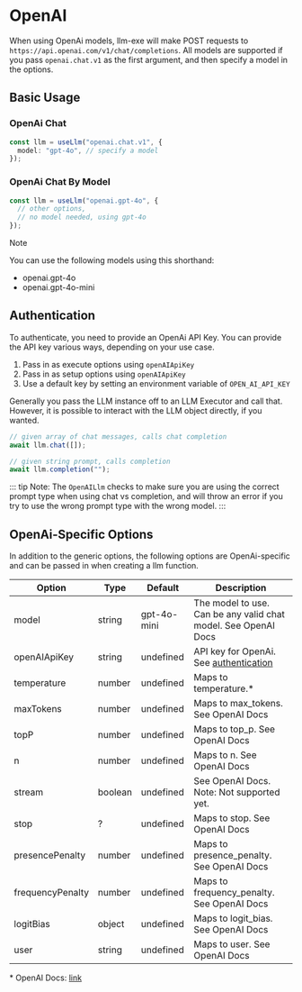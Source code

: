 # OpenAI

When using OpenAi models, llm-exe will make POST requests to `https://api.openai.com/v1/chat/completions`. All models are supported if you pass `openai.chat.v1` as the first argument, and then specify a model in the options.

## Basic Usage

### OpenAi Chat

```ts
const llm = useLlm("openai.chat.v1", {
  model: "gpt-4o", // specify a model
});
```

### OpenAi Chat By Model

```ts
const llm = useLlm("openai.gpt-4o", {
  // other options,
  // no model needed, using gpt-4o
});
```

> [!NOTE]
> You can use the following models using this shorthand:
> - openai.gpt-4o
> - openai.gpt-4o-mini

## Authentication

To authenticate, you need to provide an OpenAi API Key. You can provide the API key various ways, depending on your use case.

1. Pass in as execute options using `openAIApiKey`
2. Pass in as setup options using `openAIApiKey`
3. Use a default key by setting an environment variable of `OPEN_AI_API_KEY`

Generally you pass the LLM instance off to an LLM Executor and call that. However, it is possible to interact with the LLM object directly, if you wanted.

```ts
// given array of chat messages, calls chat completion
await llm.chat([]);

// given string prompt, calls completion
await llm.completion("");
```

::: tip
Note: The `OpenAILlm` checks to make sure you are using the correct prompt type when using chat vs completion, and will throw an error if you try to use the wrong prompt type with the wrong model.
:::

## OpenAi-Specific Options

In addition to the generic options, the following options are OpenAi-specific and can be passed in when creating a llm function.

| Option           | Type    | Default     | Description                                                    |
| ---------------- | ------- | ----------- | -------------------------------------------------------------- |
| model            | string  | gpt-4o-mini | The model to use. Can be any valid chat model. See OpenAI Docs |
| openAIApiKey     | string  | undefined   | API key for OpenAi. See [authentication](/llm/openai#authentication)   |
| temperature      | number  | undefined   | Maps to temperature.*                          |
| maxTokens        | number  | undefined   | Maps to max_tokens. See OpenAI Docs                            |
| topP             | number  | undefined   | Maps to top_p. See OpenAI Docs                                 |
| n                | number  | undefined   | Maps to n. See OpenAI Docs                                     |
| stream           | boolean | undefined   | See OpenAI Docs. Note: Not supported yet.                      |
| stop             | ?       | undefined   | Maps to stop. See OpenAI Docs                                  |
| presencePenalty  | number  | undefined   | Maps to presence_penalty. See OpenAI Docs                      |
| frequencyPenalty | number  | undefined   | Maps to frequency_penalty. See OpenAI Docs                     |
| logitBias        | object  | undefined   | Maps to logit_bias. See OpenAI Docs                            |
| user             | string  | undefined   | Maps to user. See OpenAI Docs                                  |

\* OpenAI Docs: [link](https://platform.openai.com/docs/api-reference/chat)
